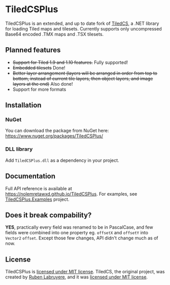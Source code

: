 # TiledCSPlus

TiledCSPlus is an extended, and up to date fork of [TiledCS](https://github.com/TheBoneJarmer/TiledCS), a .NET library for loading Tiled maps and tilesets. Currently supports only uncompressed Base64 encoded .TMX maps and .TSX tilesets.

## Planned features
* ~~Support for Tiled 1.9 and 1.10 features.~~ Fully supported!
* ~~Embedded tilesets~~ Done!
* ~~Better layer arrangement (layers will be arranged in order from top to bottom, instead of current tile layers, then object layers, and image layers at the end)~~ Also done!
* Support for more formats

## Installation
### NuGet
You can download the package from NuGet here: https://www.nuget.org/packages/TiledCSPlus/
### DLL library
Add `TiledCSPlus.dll` as a dependency in your project.

## Documentation
Full API reference is available at https://nolemretawxd.github.io/TiledCSPlus.
For examples, see [TiledCSPlus.Examples](TiledCSPlus.Examples) project.

## Does it break compability?
**YES**, practically every field was renamed to be in PascalCase, and few fields were combined into one property eg. `offsetX` and `offsetY` into `Vector2` `offset`. Except those few changes, API didn't change much as of now.

## License
TiledCSPlus is [licensed under MIT license](LICENSE). TiledCS, the original project, was created by [Ruben Labruyere](https://github.com/TheBoneJarmer), and it was [licensed under MIT license](LICENSE_orig).
